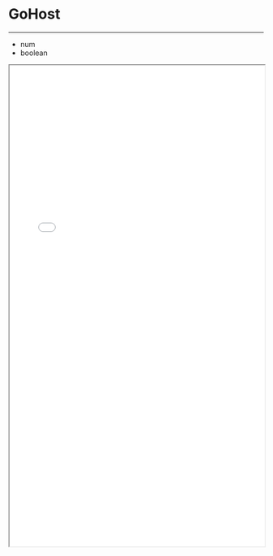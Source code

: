 
# GoHost
 ---
 
 + num
 + boolean
 
 <iframe sandbox width="100%" height="950" src="dist/index.html"></iframe>
 